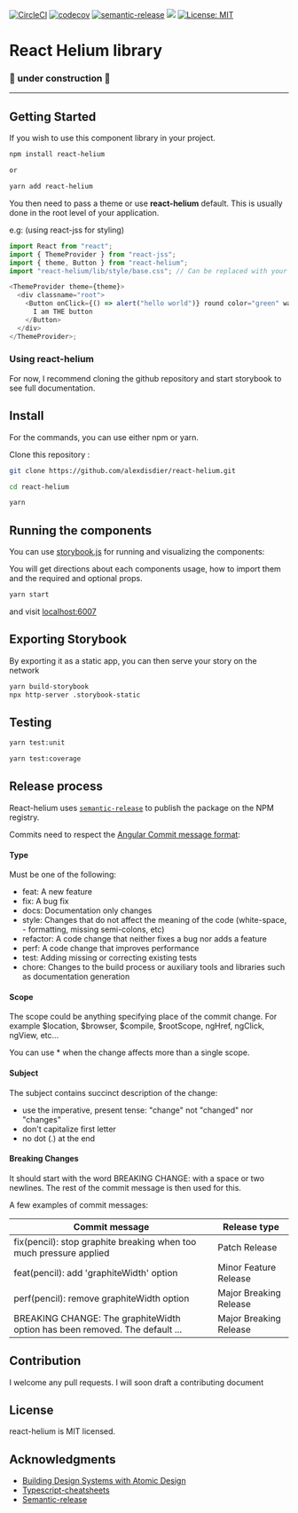 [![CircleCI](https://circleci.com/gh/alexdisdier/react-helium.svg?style=svg)](https://circleci.com/gh/alexdisdier/react-helium)
[![codecov](https://codecov.io/gh/alexdisdier/react-helium/branch/master/graph/badge.svg)](https://codecov.io/gh/alexdisdier/react-helium)
[![semantic-release](https://img.shields.io/badge/%20%20%F0%9F%93%A6%F0%9F%9A%80-semantic--release-e10079.svg)](https://github.com/semantic-release/semantic-release)
[![](https://img.shields.io/bundlephobia/minzip/react-helium)](https://www.npmjs.com/package/react-helium)
[![License: MIT](https://img.shields.io/badge/License-MIT-yellow.svg)](https://opensource.org/licenses/MIT)

# React Helium library

### 🚧 under construction 🚧

<hr>

## Getting Started

If you wish to use this component library in your project.

```bash
npm install react-helium

or

yarn add react-helium
```

You then need to pass a theme or use **react-helium** default.
This is usually done in the root level of your application.

e.g: (using react-jss for styling)

```js
import React from "react";
import { ThemeProvider } from "react-jss";
import { theme, Button } from "react-helium";
import "react-helium/lib/style/base.css"; // Can be replaced with your custom reset.

<ThemeProvider theme={theme}>
  <div classname="root">
    <Button onClick={() => alert("hello world")} round color="green" warning>
      I am THE button
    </Button>
  </div>
</ThemeProvider>;
```

### Using react-helium

For now, I recommend cloning the github repository and start storybook to see full documentation.

## Install

For the commands, you can use either npm or yarn.

Clone this repository :

```bash
git clone https://github.com/alexdisdier/react-helium.git

cd react-helium
```

```bash
yarn
```

## Running the components

You can use [storybook.js](https://storybook.js.org/) for running and visualizing the components:

You will get directions about each components usage, how to import them and the required and optional props.

```bash
yarn start
```

and visit [localhost:6007](http://localhost:6007)

## Exporting Storybook

By exporting it as a static app, you can then serve your story on the network

```bash
yarn build-storybook
npx http-server .storybook-static
```

## Testing

```bash
yarn test:unit
```

```bash
yarn test:coverage
```

## Release process

React-helium uses [`semantic-release`](https://github.com/semantic-release/semantic-release) to publish the package on the NPM registry.

Commits need to respect the [Angular Commit message format](https://github.com/angular/angular.js/blob/master/DEVELOPERS.md#-git-commit-guidelines):

#### Type

Must be one of the following:

- feat: A new feature
- fix: A bug fix
- docs: Documentation only changes
- style: Changes that do not affect the meaning of the code (white-space, - formatting, missing semi-colons, etc)
- refactor: A code change that neither fixes a bug nor adds a feature
- perf: A code change that improves performance
- test: Adding missing or correcting existing tests
- chore: Changes to the build process or auxiliary tools and libraries such as documentation generation

#### Scope

The scope could be anything specifying place of the commit change. For example $location, $browser, $compile, $rootScope, ngHref, ngClick, ngView, etc...

You can use \* when the change affects more than a single scope.

#### Subject

The subject contains succinct description of the change:

- use the imperative, present tense: "change" not "changed" nor "changes"
- don't capitalize first letter
- no dot (.) at the end

#### Breaking Changes

It should start with the word BREAKING CHANGE: with a space or two newlines. The rest of the commit message is then used for this.

A few examples of commit messages:

| Commit message                                                              | Release type           |
| --------------------------------------------------------------------------- | ---------------------- |
| fix(pencil): stop graphite breaking when too much pressure applied          | Patch Release          |
| feat(pencil): add 'graphiteWidth' option                                    | Minor Feature Release  |
| perf(pencil): remove graphiteWidth option                                   | Major Breaking Release |
| BREAKING CHANGE: The graphiteWidth option has been removed. The default ... | Major Breaking Release |

## Contribution

I welcome any pull requests. I will soon draft a contributing document

## License

react-helium is MIT licensed.

## Acknowledgments

- [Building Design Systems with Atomic Design](https://ubiedigital.com/atomic-design/)
- [Typescript-cheatsheets](https://github.com/typescript-cheatsheets/react-typescript-cheatsheet)
- [Semantic-release](https://github.com/semantic-release/semantic-release/blob/master/docs/usage/getting-started.md#getting-started)
